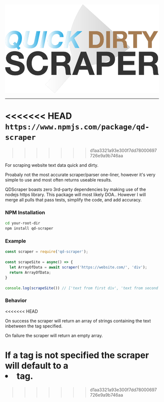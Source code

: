 <p align="center">
  <img src="https://github.com/benlazzero/Quick-Dirty-Scrape/blob/main/logo.png?raw=true">
</p>

------------------------------------
<<<<<<< HEAD
`https://www.npmjs.com/package/qd-scraper`
=======
>>>>>>> d1aa3321a93e300f7dd78000697726e9a9b746aa

For scraping website text data quick and dirty.

Proabaly not the most accurate scraper/parser one-liner, however it's very simple to use and most often returns useable results.

QDScraper boasts zero 3rd-party dependencies by making use of the nodejs https library. This package will most likely DOA.. 
However I will merge all pulls that pass tests, simplify the code, and add accuracy.

### NPM Installation

```bash
cd your-root-dir
npm install qd-scraper 
```

### Example

```javascript
const scraper = require('qd-scraper');

const scrapeSite = async() => {
  let ArrayOfData = await scraper('https://website.com/', 'div');
  return ArrayOfData;
}

console.log(scrapeSite()) // ['text from first div', 'text from second div'...]
```

### Behavior 
<<<<<<< HEAD

On success the scraper will return an array of strings containing the text inbetween the tag specified.

On failure the scraper will return an empty array.

If a tag is not specified the scraper will default to a <li> tag.
=======
>>>>>>> d1aa3321a93e300f7dd78000697726e9a9b746aa
